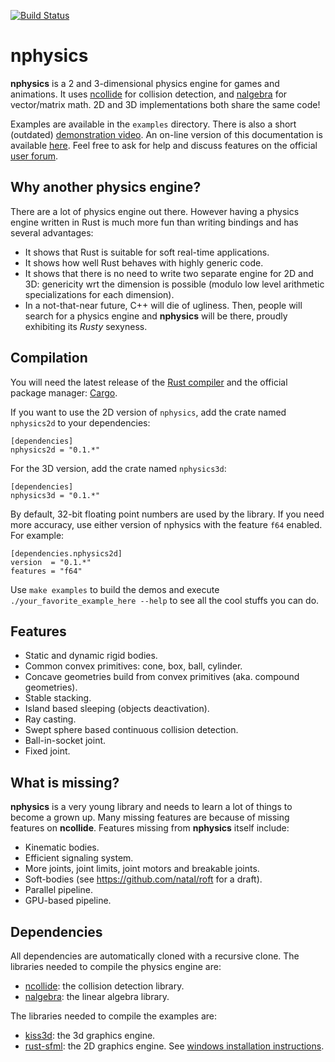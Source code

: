 [![Build Status](https://travis-ci.org/sebcrozet/nphysics.svg)](https://travis-ci.org/sebcrozet/nphysics)

nphysics
========
**nphysics** is a 2 and 3-dimensional physics engine for games and animations.
It uses [ncollide](http://ncollide.org) for collision detection, and
[nalgebra](http://nalgebra.org) for vector/matrix math. 2D and 3D
implementations both share the same code!


Examples are available in the `examples` directory. There is also a short
(outdated) [demonstration video](http://youtu.be/CANjXZ5rocI).  An on-line
version of this documentation is available [here](http://nphysics.org).  Feel
free to ask for help and discuss features on the official [user
forum](http://users.nphysics.org).

## Why another physics engine?
There are a lot of physics engine out there.
However having a physics engine written in Rust is much more fun than
writing bindings and has several advantages:

- It shows that Rust is suitable for soft real-time applications.
- It shows how well Rust behaves with highly generic code.
- It shows that there is no need to write two separate engine for 2D and 3D:
  genericity wrt the dimension is possible (modulo low level arithmetic
  specializations for each dimension).
- In a not-that-near future, C++ will die of ugliness. Then, people will
  search for a physics engine and **nphysics** will be there, proudly
  exhibiting its _Rusty_ sexyness.

## Compilation
You will need the latest release of the [Rust compiler](http://www.rust-lang.org)
and the official package manager: [Cargo](https://github.com/rust-lang/cargo).

If you want to use the 2D version of `nphysics`, add the crate named
`nphysics2d` to your dependencies:

```ignore
[dependencies]
nphysics2d = "0.1.*"
```

For the 3D version, add the crate named `nphysics3d`:

```ignore
[dependencies]
nphysics3d = "0.1.*"
```

By default, 32-bit floating point numbers are used by the library. If you need
more accuracy, use either version of nphysics with the feature `f64` enabled.
For example:

```ignore
[dependencies.nphysics2d]
version  = "0.1.*"
features = "f64"
```

Use `make examples` to build the demos and execute `./your_favorite_example_here --help`
to see all the cool stuffs you can do.

## Features
- Static and dynamic rigid bodies.
- Common convex primitives: cone, box, ball, cylinder.
- Concave geometries build from convex primitives (aka. compound geometries).
- Stable stacking.
- Island based sleeping (objects deactivation).
- Ray casting.
- Swept sphere based continuous collision detection.
- Ball-in-socket joint.
- Fixed joint.

## What is missing?
**nphysics** is a very young library and needs to learn a lot of things to
become a grown up. Many missing features are because of missing features on
**ncollide**. Features missing from **nphysics** itself include:

- Kinematic bodies.
- Efficient signaling system.
- More joints, joint limits, joint motors and breakable joints.
- Soft-bodies (see https://github.com/natal/roft for a draft).
- Parallel pipeline.
- GPU-based pipeline.

## Dependencies
All dependencies are automatically cloned with a recursive clone.
The libraries needed to compile the physics engine are:

* [ncollide](http://ncollide.org): the collision detection library.
* [nalgebra](http://nalgebra.org): the linear algebra library.

The libraries needed to compile the examples are:

* [kiss3d](http://kiss3d.org): the 3d graphics engine.
* [rust-sfml](http://www.rust-sfml.org): the 2D graphics engine. See [windows installation instructions](https://github.com/jeremyletang/rust-sfml/wiki/How-to-use-rust-sfml-on-Windows).
